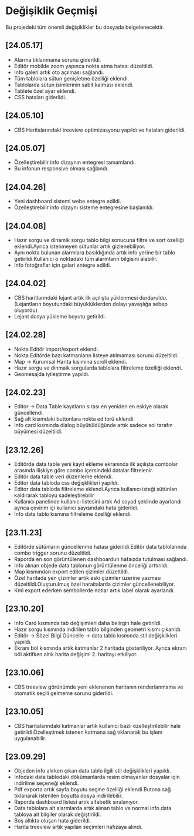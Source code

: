 # Değişiklik Geçmişi

Bu projedeki tüm önemli değişiklikler bu dosyada belgelenecektir.
## [24.05.17]
- Alarma tıklanmama sorunu giderildi.
- Editör mobilde zoom yapınca nokta atma hatası düzeltildi.
- Info galeri artık oto açılması sağlandı.
- Tüm tablolara sütun genişletme özelliği eklendi.
- Tablolarda sütun isimlerinin sabit kalması eklendi.
- Tablete özel ayar eklendi.
- CSS hataları giderildi.
## [24.05.10]
- CBS Haritalarındaki treeview optimizasyonu yapıldı ve hataları giderildi.
## [24.05.07]
- Özelleştirebilir info dizaynın entegresi tamamlandı.
- Bu infonun responsive olması sağlandı.
## [24.04.26]
- Yeni dashboard sistemi webe entegre edildi.
- Özelleştirebilir info dizaynı sisteme entegresine başlanıldı.
## [24.04.08]
- Hazır sorgu ve dinamik sorgu tablo bilgi sonucuna filtre ve sort özelliği eklendi.Ayrıca istenmeyen sütunlar artık gizlenebiliyor.
- Aynı nokta bulunan alarmlara basıldığında artık info yerine bir tablo getirildi.Kullanıcı o noktadaki tüm alarmların bilgisini alabilir.
- Info fotoğraflar için galari entegre edildi.
  
## [24.04.02]
- CBS haritlarındaki lejant artık ilk açılışta yüklenmesi durduruldu.(Lejantların boyutundaki büyüklüklerden dolayı yavaşlığa sebep oluyordu)
- Lejant dosya yükleme boyutu getirildi. 
## [24.02.28]
- Nokta Editör import/export eklendi.
- Nokta Editörde bazı katmanların listeye atılmaması sorunu düzeltildi.
- Map -> Kurumsal Harita kısımına scroll eklendi.
- Hazır sorgu ve dinmaik sorgularda tablolara filtreleme özelliği eklendi.
- Geomesajda iyileştirme yapıldı.

## [24.02.23]
- Editor -> Data Table kayıtların sırası en yeniden en eskiye olarak güncellendi.
- Sağ alt kısımdaki buttonlara nokta editorü eklendi.
- Info card kısmında dialog büyütüldüğünde artık sadece sol tarafın büyümesi düzeltildi.
## [23.12.26]
- Editörde data table yeni kayıt ekleme ekranında ilk açılışta combolar arasında ilişkiye göre combo içersindeki datalar filtrelenir.
- Editör data table veri düzenleme eklendi.
- Editor data tabloda css değişklikleri yapıldı.
- Editor data tabloda filtreleme eklendi.Ayrıca kullanıcı isteği sütünları kaldırarak tabloyu sadeleştirebilir
- Kullanıcı panelinde kullanıcı listesini artık Ad soyad şeklinde ayarlandı ayrıca çevirim içi kullanıcı sayısındaki hata giderildi.
- İnfo data tablo kısmına filtreleme özelliği eklendi.

## [23.11.23]
- Editörde sütünların güncellenme hatası giderildi.Editör data tablolarında combo trigger sorunu düzeltildi.
- Raporda en son görüntülenen dashboardun hafaızda tutulması sağlandı.
- Info alınan objede data tablonun görüntülenme önceliği arttırıldı.
- Map kısmından export edilen çizimler düzeltildi.
- Özel haritada yen çizimler artık eski çizimler üzerine yazması düzeltildi.Oluşturulmuş özel haraitalarda çizimler güncellenebiliyor.
- Kml export ederken sembollerde notlar artık label olarak ayarlandı. 

## [23.10.20]
- Info Card kısmında tab değişimleri daha belirgin hale getirildi.
- Hazır sorgu kısmında indirilen tablo bilginden geometri kısmı çıkarıldı.
- Editör -> Sözel Bilgi Güncelle -> data tablo kısmında stil değişklikleri yapıldı.
- Ekranı böl kısmında artık katmanlar 2 haritada gösteriliyor. Ayrıca ekranı böl aktifken altık harita değişimi 2. haritayı etkiliyor. 

## [23.10.06]
- CBS treeview görünümde yeni eklenenen haritanın renderlanmama ve otomatik seçili gelmeme sorunu giderildi.

## [23.10.05]

- CBS haritalarındaki katmanlar artık kullanıcı bazlı özelleştirilebilir hale getirildi.Özelleştimek istenen katmana sağ tıklanarak bu işlem uygulanabilir.

## [23.09.29]

- Objeden info alırken çıkan data tablo ilgili stil değişklikleri yapıldı.
- İnfodaki data tablodaki dökümanlarda resim olmayanlar dosyalar için indirilme seçeneği eklendi.
- Pdf exporta artık sayfa boyutu seçme özelliği eklendi.Butona sağ tıklanarak istenilen boyutta dosya indirilebilir.
- Raporda dashboard listesi artık alfabetik sıralanıyor.
- Data tablolara ait alarmlarda artık alınan tablo ve normal info data tabloya ait bilgiler olarak değiştirildi.
- Boş altıkta oluşan hata giderildi.
- Harita treeview artık yapılan seçimleri hafızaya alındı.

